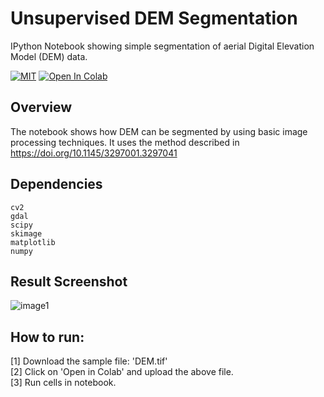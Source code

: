# Unsupervised DEM Segmentation
IPython Notebook showing simple segmentation of aerial Digital Elevation Model (DEM) data.

[![MIT](https://img.shields.io/badge/license-MIT-brightgreen.svg)](https://github.com/kritiksoman/Aerial-Segmentation/blob/master/Unsupervised-DEM-Segmentation/LICENSE)
[![Open In Colab](https://colab.research.google.com/assets/colab-badge.svg)](https://colab.research.google.com/github/kritiksoman//Aerial-Segmentation/blob/master/Unsupervised-DEM-Segmentation/Unsupervised_DEM_Segmentation.ipynb)


## Overview
The notebook shows how DEM can be segmented by using basic image processing techniques. It uses the method described in https://doi.org/10.1145/3297001.3297041


## Dependencies
```
cv2 
gdal
scipy
skimage
matplotlib
numpy
```

## Result Screenshot
![image1](https://github.com/kritiksoman/Aerial-Segmentation/blob/master/Unsupervised-DEM-Segmentation/results/DEM_Segment.png)

## How to run: 
[1] Download the sample file: 'DEM.tif'<br/>
[2] Click on 'Open in Colab' and upload the above file.<br/>
[3] Run cells in notebook.<br/>
